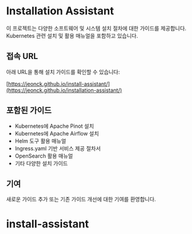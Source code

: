 # Installation Assistant

이 프로젝트는 다양한 소프트웨어 및 시스템 설치 절차에 대한 가이드를 제공합니다. Kubernetes 관련 설치 및 활용 매뉴얼을 포함하고 있습니다.

## 접속 URL

아래 URL을 통해 설치 가이드를 확인할 수 있습니다:

[https://jeonck.github.io/install-assistant/](https://jeonck.github.io/installation-assistant/)

## 포함된 가이드

*   Kubernetes에 Apache Pinot 설치
*   Kubernetes에 Apache Airflow 설치
*   Helm 도구 활용 매뉴얼
*   Ingress.yaml 기반 서비스 제공 절차서
*   OpenSearch 활용 매뉴얼
*   기타 다양한 설치 가이드

## 기여

새로운 가이드 추가 또는 기존 가이드 개선에 대한 기여를 환영합니다.
# install-assistant

